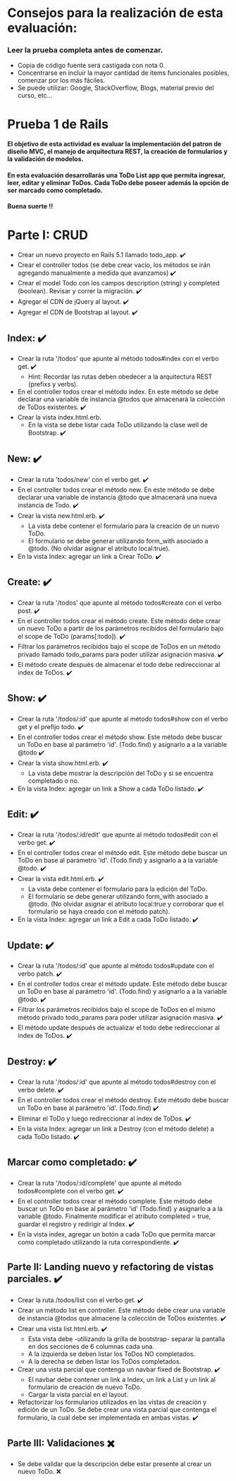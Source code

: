 # Consejos para la realización de esta evaluación:
### Leer la prueba completa antes de comenzar.
- Copia de código fuente será castigada con nota 0.
- Concentrarse en incluir la mayor cantidad de ítems funcionales posibles, comenzar por los más fáciles.
- Se puede utilizar: Google, StackOverflow, Blogs, material previo del curso, etc... 
# Prueba 1 de Rails
#### El objetivo de esta actividad es evaluar la implementación del patron de diseño MVC, el manejo de arquitectura REST, la creación de formularios y la validación de modelos.
#### En esta evaluación desarrollarás una ToDo List app que permita ingresar, leer, editar y eliminar ToDos. Cada ToDo debe poseer además la opción de ser marcado como completado.
#### Buena suerte !!
# Parte I: CRUD
- Crear un nuevo proyecto en Rails 5.1 llamado todo_app. :heavy_check_mark:
- Crear el controller todos (se debe crear vacío, los métodos se irán agregando manualmente a medida que avanzamos) :heavy_check_mark:
- Crear el model Todo con los campos description (string) y completed (boolean). Revisar y correr la migración. :heavy_check_mark:
- Agregar el CDN de jQuery al layout. :heavy_check_mark:
- Agregar el CDN de Bootstrap al layout. :heavy_check_mark:
            
## Index: :heavy_check_mark:
- Crear la ruta '/todos' que apunte al método todos#index con el verbo get. :heavy_check_mark:
    - Hint: Recordar las rutas deben obedecer a la arquitectura REST (prefixs y verbs).
- En el controller todos crear el método index. En este método se debe declarar una variable de instancia @todos que almacenará la colección de ToDos existentes. :heavy_check_mark:
- Crear la vista index.html.erb.
    - En la vista se debe listar cada ToDo utilizando la clase well de Bootstrap. :heavy_check_mark:
## New: :heavy_check_mark:
- Crear la ruta 'todos/new' con el verbo get. :heavy_check_mark:
- En el controller todos crear el método new. En este método se debe declarar una variable de instancia @todo que almacenará una nueva instancia de Todo. :heavy_check_mark:
- Crear la vista new.html.erb. :heavy_check_mark:
    - La vista debe contener el formulario para la creación de un nuevo ToDo.
    - El formulario se debe generar utilizando form_with asociado a @todo. (No olvidar asignar el atributo local:true).
- En la vista Index: agregar un link a Crear ToDo. :heavy_check_mark:
## Create: :heavy_check_mark:
- Crear la ruta '/todos' que apunte al método todos#create con el verbo post. :heavy_check_mark:
- En el controller todos crear el método create. Este método debe crear un nuevo ToDo a partir de los parámetros recibidos del formulario bajo el scope de ToDo (params[:todo]). :heavy_check_mark:
- Filtrar los parámetros recibidos bajo el scope de ToDos en un método privado llamado todo_params para poder utilizar asignación masiva. :heavy_check_mark:
- El método create después de almacenar el todo debe redireccionar al index de ToDos. :heavy_check_mark:
## Show: :heavy_check_mark:
- Crear la ruta '/todos/:id' que apunte al método todos#show con el verbo get y el prefijo todo. :heavy_check_mark:
- En el controller todos crear el método show. Este método debe buscar un ToDo en base al parámetro 'id'. (Todo.find) y asignarlo a a la variable @todo :heavy_check_mark:
- Crear la vista show.html.erb. :heavy_check_mark:
    - La vista debe mostrar la descripción del ToDo y si se encuentra completado o no.
- En la vista Index: agregar un link a Show a cada ToDo listado. :heavy_check_mark:
## Edit: :heavy_check_mark:
- Crear la ruta '/todos/:id/edit' que apunte al método todos#edit con el verbo get. :heavy_check_mark:
- En el controller todos crear el método edit. Este método debe buscar un ToDo en base al parámetro 'id'. (Todo.find) y asignarlo a a la variable @todo. :heavy_check_mark:
- Crear la vista edit.html.erb. :heavy_check_mark:
    - La vista debe contener el formulario para la edición del ToDo.
    - El formulario se debe generar utilizando form_with asociado a @todo. (No olvidar asignar el atributo local:true y corroborar que el formulario se haya creado con el método patch).     
- En la vista Index: agregar un link a Edit a cada ToDo listado. :heavy_check_mark:
## Update: :heavy_check_mark:
- Crear la ruta '/todos/:id' que apunte al método todos#update con el verbo patch. :heavy_check_mark:
- En el controller todos crear el método update. Este método debe buscar un ToDo en base al parámetro 'id'. (Todo.find) y asignarlo a a la variable @todo. :heavy_check_mark:
- Filtrar los parámetros recibidos bajo el scope de ToDos en el mismo método privado todo_params para poder utilizar asignación masiva. :heavy_check_mark:
- El método update después de actualizar el todo debe redireccionar al index de ToDos. :heavy_check_mark:
## Destroy: :heavy_check_mark:
- Crear la ruta '/todos/:id' que apunte al método todos#destroy con el verbo delete. :heavy_check_mark:
- En el controller todos crear el método destroy. Este método debe buscar un ToDo en base al parámetro 'id'. (Todo.find) :heavy_check_mark:
- Eliminar el ToDo y luego redireccionar al index de ToDos. :heavy_check_mark:
- En la vista Index: agregar un link a Destroy (con el método delete) a cada ToDo listado. :heavy_check_mark:
## Marcar como completado: :heavy_check_mark:
- Crear la ruta '/todos/:id/complete' que apunte al método todos#complete con el verbo get. :heavy_check_mark:
- En el controller todos crear el método complete. Este método debe buscar un ToDo en base al parámetro 'id' (Todo.find) y asignarlo a a la variable @todo. Finalmente modificar el atributo completed = true, guardar el registro y redirigir al Index. :heavy_check_mark:
- En la vista index, agregar un botón a cada ToDo que permita marcar como completado utilizando la ruta correspondiente. :heavy_check_mark:
## Parte II: Landing nuevo y refactoring de vistas parciales. :heavy_check_mark:
- Crear la ruta /todos/list con el verbo get. :heavy_check_mark:
- Crear un método list en controller. Este método debe crear una variable de instancia @todos que almacene la colección de ToDos existentes. :heavy_check_mark:
- Crear una vista list.html.erb. :heavy_check_mark:
    - Esta vista debe -utilizando la grilla de bootstrap- separar la pantalla en dos secciones de 6 columnas cada una.
    - A la izquierda se deben listar los ToDos NO completados.
    - A la derecha se deben listar los ToDos completados.
- Crear una vista parcial que contenga un navbar fixed de Bootstrap. :heavy_check_mark:
    - El navbar debe contener un link a Index, un link a List y un link al formulario de creación de nuevo ToDo.
    - Cargar la vista parcial en el layout.
- Refactorizar los formularios utilizados en las vistas de creación y edición de un ToDo. Se debe crear una vista parcial que contenga el formulario, la cual debe ser implementada en ambas vistas. :heavy_check_mark:
## Parte III: Validaciones :heavy_multiplication_x:
- Se debe validar que la descripción debe estar presente al crear un nuevo ToDo. :x: